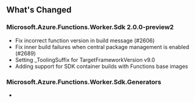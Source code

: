 ## What's Changed

<!-- Please add your release notes in the following format:
- My change description (#PR/#issue)
-->

### Microsoft.Azure.Functions.Worker.Sdk 2.0.0-preview2

- Fix incorrect function version in build message (#2606)
- Fix inner build failures when central package management is enabled (#2689)
- Setting _ToolingSuffix for TargetFrameworkVersion v9.0
- Adding support for SDK container builds with Functions base images

### Microsoft.Azure.Functions.Worker.Sdk.Generators <version>

- <entry>
